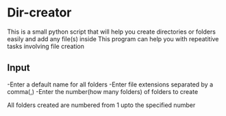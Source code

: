 # Dir-creator
This is  a small python script that will help you create directories or folders easily and add any file(s) inside 
This program can help you with repeatitive tasks involving file creation

## Input
-Enter a default name for all folders
-Enter file extensions separated by a comma(,)
-Enter the number(how many folders) of folders to create

All folders created are numbered from 1 upto the specified number
